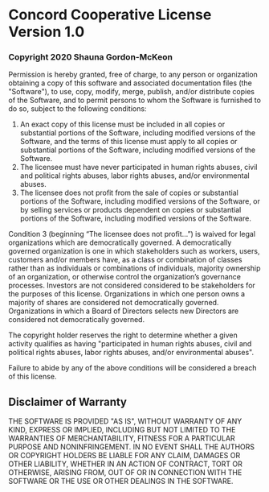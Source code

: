 # Concord Cooperative License Version 1.0
### Copyright 2020 Shauna Gordon-McKeon

Permission is hereby granted, free of charge, to any person or organization obtaining a copy of this software and associated documentation files (the "Software"), to use, copy, modify, merge, publish, and/or distribute copies of the Software, and to permit persons to whom the Software is furnished to do so, subject to the following conditions:

1. An exact copy of this license must be included in all copies or substantial portions of the Software, including modified versions of the Software, and the terms of this license must apply to all copies or substantial portions of the Software, including modified versions of the Software.
2. The licensee must have never participated in human rights abuses, civil and political rights abuses, labor rights abuses, and/or environmental abuses.
3. The licensee does not profit from the sale of copies or substantial portions of the Software, including modified versions of the Software, or by selling services or products dependent on copies or substantial portions of the Software, including modified versions of the Software.

Condition 3 (beginning “The licensee does not profit…”) is waived for legal organizations which are democratically governed. A democratically governed organization is one in which stakeholders such as workers, users, customers and/or members have, as a class or combination of classes rather than as individuals or combinations of individuals, majority ownership of an organization, or otherwise control the organization’s governance processes. Investors are not considered considered to be stakeholders for the purposes of this license. Organizations in which one person owns a majority of shares are considered not democratically governed. Organizations in which a Board of Directors selects new Directors are considered not democratically governed.

The copyright holder reserves the right to determine whether a given activity qualifies as having "participated in human rights abuses, civil and political rights abuses, labor rights abuses, and/or environmental abuses".

Failure to abide by any of the above conditions will be considered a breach of this license.

## Disclaimer of Warranty

THE SOFTWARE IS PROVIDED "AS IS", WITHOUT WARRANTY OF ANY KIND, EXPRESS OR IMPLIED, INCLUDING BUT NOT LIMITED TO THE WARRANTIES OF MERCHANTABILITY, FITNESS FOR A PARTICULAR PURPOSE AND NONINFRINGEMENT. IN NO EVENT SHALL THE AUTHORS OR COPYRIGHT HOLDERS BE LIABLE FOR ANY CLAIM, DAMAGES OR OTHER LIABILITY, WHETHER IN AN ACTION OF CONTRACT, TORT OR OTHERWISE, ARISING FROM, OUT OF OR IN CONNECTION WITH THE SOFTWARE OR THE USE OR OTHER DEALINGS IN THE SOFTWARE.
